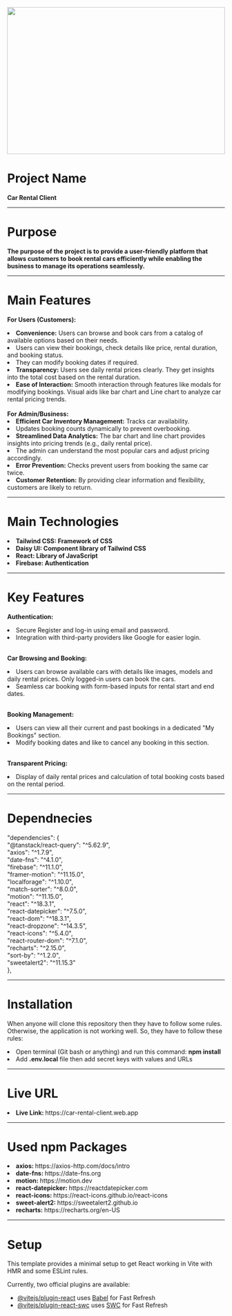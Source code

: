 <div align="center">
  <img width="100%" height="340" src="https://i.ibb.co.com/N2dWNSj/car-rental.png"  />
</div>

# Project Name

<b>Car Rental Client</b>
<hr>

# Purpose

<b>The purpose of the project is to provide a user-friendly platform that allows customers to book rental cars efficiently while enabling the business to manage its operations seamlessly.</b>
<hr>

# Main Features

<b>For Users (Customers):</b>
<li><b>Convenience:</b> Users can browse and book cars from a catalog of available options based on their needs.</li>

<li>Users can view their bookings, check details like price, rental duration, and booking status.</li>
<li>They can modify booking dates if required.</li>

<li><b>Transparency:</b>
Users see daily rental prices clearly.
They get insights into the total cost based on the rental duration.</li>
<li><b>Ease of Interaction:</b> 
Smooth interaction through features like modals for modifying bookings.
Visual aids like bar chart and Line chart to analyze car rental pricing trends.</li>
<br>
<b>For Admin/Business:</b>
<li><b>Efficient Car Inventory Management:</b>
Tracks car availability.</li>
<li>Updates booking counts dynamically to prevent overbooking.</li>
<li><b>Streamlined Data Analytics:</b> 
The bar chart and line chart provides insights into pricing trends (e.g., daily rental price). </li>
<li>The admin can understand the most popular cars and adjust pricing accordingly.</li>
<li><b>Error Prevention:</b> 
Checks prevent users from booking the same car twice.</li>
<li><b>Customer Retention:</b> 
By providing clear information and flexibility, customers are likely to return.</li>
<hr>

# Main Technologies

<li><b>Tailwind CSS: Framework of CSS</b></li>
<li><b>Daisy UI: Component library of Tailwind CSS</b></li>
<li><b>React: Library of JavaScript</b></li>
<li><b>Firebase: Authentication</b></li>
<hr>

# Key Features

<b>Authentication:</b><br>
<li>Secure Register and log-in using email and password.</li>
<li>Integration with third-party providers like Google for easier login.</li>
<br>

<b>Car Browsing and Booking:</b><br>
<li>Users can browse available cars with details like images, models and daily rental prices. Only logged-in users can book the cars.</li>
<li>Seamless car booking with form-based inputs for rental start and end dates.</li>
<br>

<b>Booking Management:</b><br>
<li>Users can view all their current and past bookings in a dedicated "My Bookings" section.</li>
<li>Modify booking dates and like to cancel any booking in this section.</li>
<br>

<b>Transparent Pricing: </b>
<li>Display of daily rental prices and calculation of total booking costs based on the rental period.</li>

<hr>

# Dependnecies

"dependencies": {
  <br>
    "@tanstack/react-query": "^5.62.9",
    <br>
    "axios": "^1.7.9",
      <br>
    "date-fns": "^4.1.0",
      <br>
    "firebase": "^11.1.0",
      <br>
    "framer-motion": "^11.15.0",
      <br>
    "localforage": "^1.10.0",
      <br>
    "match-sorter": "^8.0.0",
      <br>
    "motion": "^11.15.0",
      <br>
    "react": "^18.3.1",
      <br>
    "react-datepicker": "^7.5.0",
      <br>
    "react-dom": "^18.3.1",
      <br>
    "react-dropzone": "^14.3.5",
      <br>
    "react-icons": "^5.4.0",
      <br>
    "react-router-dom": "^7.1.0",
      <br>
    "recharts": "^2.15.0",
      <br>
    "sort-by": "^1.2.0",
      <br>
    "sweetalert2": "^11.15.3"
      <br>
  },

  <hr>

# Installation

When anyone will clone this repository then they have to follow some rules. Otherwise, the application is not working well. So, they have to follow these rules: 
<li>Open terminal (Git bash or anything) and run this command: <b>npm install</b></li>
<li>Add <b>.env.local</b> file then add secret keys with values and URLs</li>
<hr>

# Live URL

<li><b>Live Link: </b>https://car-rental-client.web.app</li>

<hr>

# Used npm Packages

<li><b>axios: </b>https://axios-http.com/docs/intro</li>
<li><b>date-fns: </b>https://date-fns.org</li>
<li><b>motion: </b>https://motion.dev</li>
<li><b>react-datepicker: </b>https://reactdatepicker.com</li>
<li><b>react-icons: </b>https://react-icons.github.io/react-icons</li>
<li><b>sweet-alert2: </b>https://sweetalert2.github.io</li>
<li><b>recharts: </b>https://recharts.org/en-US</li>

<hr>

# Setup

This template provides a minimal setup to get React working in Vite with HMR and some ESLint rules.

Currently, two official plugins are available:

- [@vitejs/plugin-react](https://github.com/vitejs/vite-plugin-react/blob/main/packages/plugin-react/README.md) uses [Babel](https://babeljs.io/) for Fast Refresh
- [@vitejs/plugin-react-swc](https://github.com/vitejs/vite-plugin-react-swc) uses [SWC](https://swc.rs/) for Fast Refresh
